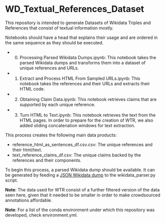 # WD_Textual_References_Dataset

This repository is intended to generate Datasets of Wikidata Triples and References that consist of textual information mostly.

Notebooks should have a head that explains their usage and are ordered in the same sequence as they should be executed.

- 0. Processing Parsed Wikidata Dumps.ipynb: This notebook takes the parsed Wikidata dumps and transforms them into a dataset of unique references and URLs.
- 1. Extract and Process HTML From Sampled URLs.ipynb: This notebook takes the references and their URLs and extracts their HTML code.
- 2. Obtaining Claim Data.ipynb: This notebook retrieves claims that are supported by each unique reference.
- 3. Turn HTML to Text.ipynb: This notebook retrieves the text from the HTML pages. In order to prepare for the creation of WTR, we also added sliding concatenation windows for text extraction.

This process creates the following main data products:
- reference_html_as_sentences_df.csv.csv: The unique references and their html/text.
- text_reference_claims_df.csv: The unique claims backed by the references and their components.

To begin this process, a parsed Wikidata dump should be available. It can be generated by feeding a [JSON Wikidata dump](https://www.wikidata.org/wiki/Wikidata:Database_download) to the wikidata_parser.py script.

**Note**: The data used for WTR consist of a further filtered version of the data seen here, given that it needed to be smaller in order to make crowdsourced annotations affordable.

**Note**: For a list of the conda environment under which this repository was developed, check environment.yml.
